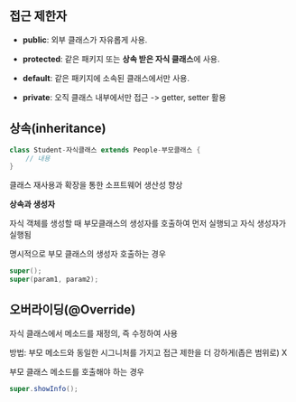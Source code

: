 ## 접근 제한자

- **public**: 외부 클래스가 자유롭게 사용.

- **protected**: 같은 패키지 또는 **상속 받은 자식 클래스**에 사용.

- **default**: 같은 패키지에 소속된 클래스에서만 사용.

- **private**: 오직 클래스 내부에서만 접근 -> getter, setter 활용



## 상속(inheritance)

```java
class Student-자식클래스 extends People-부모클래스 {
    // 내용
}
```

클래스 재사용과 확장을 통한 소프트웨어 생산성 향상

**상속과 생성자**

자식 객체를 생성할 때 부모클래스의 생성자를 호출하여 먼저 실행되고 자식 생성자가 실행됨

명시적으로 부모 클래스의 생성자 호출하는 경우

```java
super();
super(param1, param2);
```



## 오버라이딩(@Override)

자식 클래스에서 메소드를 재정의, 즉 수정하여 사용

방법: 부모 메소드와 동일한 시그니처를 가지고 접근 제한을 더 강하게(좁은 범위로) X

부모 클래스 메소드를 호출해야 하는 경우

```java
super.showInfo();
```



